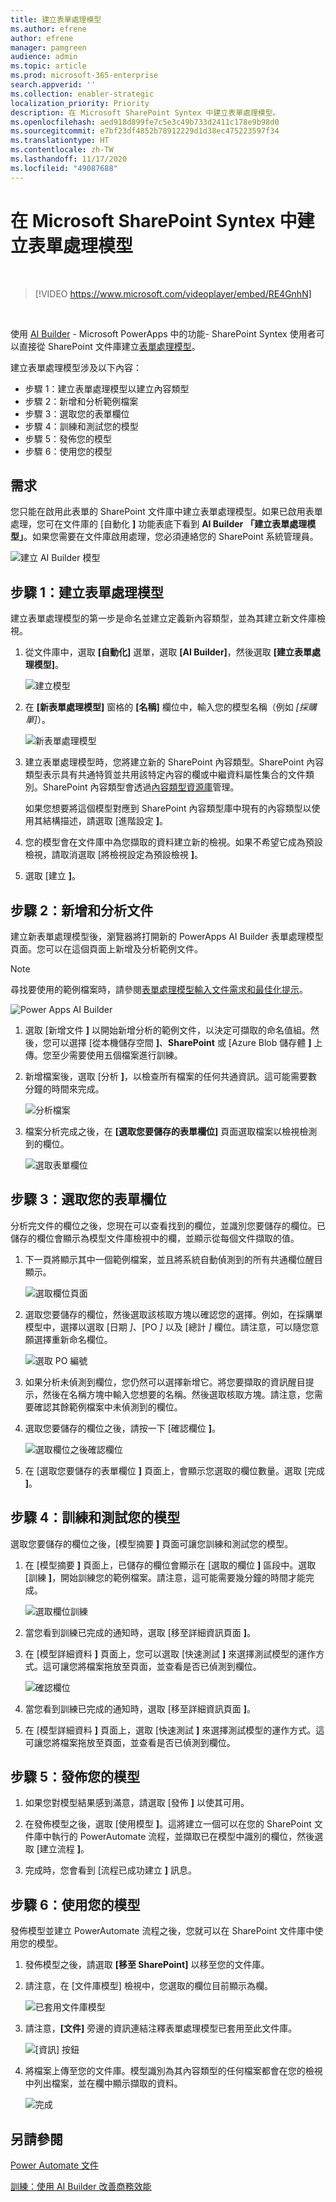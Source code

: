 ```yaml
---
title: 建立表單處理模型
ms.author: efrene
author: efrene
manager: pamgreen
audience: admin
ms.topic: article
ms.prod: microsoft-365-enterprise
search.appverid: ''
ms.collection: enabler-strategic
localization_priority: Priority
description: 在 Microsoft SharePoint Syntex 中建立表單處理模型。
ms.openlocfilehash: aed918d899fe7c5e3c49b733d2411c178e9b98d0
ms.sourcegitcommit: e7bf23df4852b78912229d1d38ec475223597f34
ms.translationtype: HT
ms.contentlocale: zh-TW
ms.lasthandoff: 11/17/2020
ms.locfileid: "49087688"
---
```

# <a name="create-a-form-processing-model-in-microsoft-sharepoint-syntex"></a>在 Microsoft SharePoint Syntex 中建立表單處理模型

</br>

> [!VIDEO https://www.microsoft.com/videoplayer/embed/RE4GnhN]  

</br>

使用 [AI Builder](https://docs.microsoft.com/ai-builder/overview) - Microsoft PowerApps 中的功能- SharePoint Syntex 使用者可以直接從 SharePoint 文件庫建立[表單處理模型](form-processing-overview.md)。 

建立表單處理模型涉及以下內容：
 - 步驟 1：建立表單處理模型以建立內容類型
 - 步驟 2：新增和分析範例檔案
 - 步驟 3：選取您的表單欄位
 - 步驟 4：訓練和測試您的模型
 - 步驟 5：發佈您的模型
 - 步驟 6：使用您的模型

## <a name="requirements"></a>需求

您只能在啟用此表單的 SharePoint 文件庫中建立表單處理模型。如果已啟用表單處理，您可在文件庫的 [自動化 **]** 功能表底下看到 **AI Builder** **「建立表單處理模型」**。如果您需要在文件庫啟用處理，您必須連絡您的 SharePoint 系統管理員。

 ![建立 AI Builder 模型](../media/content-understanding/create-ai-builder-model.png)</br>

## <a name="step-1-create-a-form-processing-model"></a>步驟 1：建立表單處理模型

建立表單處理模型的第一步是命名並建立定義新內容類型，並為其建立新文件庫檢視。

1. 從文件庫中，選取 **[自動化]** 選單，選取 **[AI Builder]**，然後選取 **[建立表單處理模型]**。

    ![建立模型](../media/content-understanding/create-ai-builder-model.png)</br>

2. 在 **[新表單處理模型]** 窗格的 **[名稱]** 欄位中，輸入您的模型名稱（例如 *[採購單]*）。

    ![新表單處理模型](../media/content-understanding/new-form-model.png)</br> 

3. 建立表單處理模型時，您將建立新的 SharePoint 內容類型。SharePoint 內容類型表示具有共通特質並共用該特定內容的欄或中繼資料屬性集合的文件類別。SharePoint 內容類型會透過[內容類型資源庫]()管理。

    如果您想要將這個模型對應到 SharePoint 內容類型庫中現有的內容類型以使用其結構描述，請選取 [進階設定 **]**。 

4. 您的模型會在文件庫中為您擷取的資料建立新的檢視。如果不希望它成為預設檢視，請取消選取 [將檢視設定為預設檢視 **]**。

5. 選取 [建立 **]**。

## <a name="step-2-add-and-analyze-documents"></a>步驟 2：新增和分析文件

建立新表單處理模型後，瀏覽器將打開新的 PowerApps AI Builder 表單處理模型頁面。您可以在這個頁面上新增及分析範例文件。 </br>

> [!NOTE]
> 尋找要使用的範例檔案時，請參閱[表單處理模型輸入文件需求和最佳化提示](https://docs.microsoft.com/ai-builder/form-processing-model-requirements)。 

   ![Power Apps AI Builder](../media/content-understanding/powerapps.png)</br> 
 
1. 選取 [新增文件 **]** 以開始新增分析的範例文件，以決定可擷取的命名值組。然後，您可以選擇 [從本機儲存空間 **]**、**SharePoint** 或 [Azure Blob 儲存體 **]** 上傳。您至少需要使用五個檔案進行訓練。

2. 新增檔案後，選取 [分析 **]**，以檢查所有檔案的任何共通資訊。這可能需要數分鐘的時間來完成。</br> 
 
    ![分析檔案](../media/content-understanding/analyze.png)</br> 

3. 檔案分析完成之後，在 **[選取您要儲存的表單欄位]** 頁面選取檔案以檢視檢測到的欄位。</br>

    ![選取表單欄位](../media/content-understanding/select-form-fields.png)</br> 

## <a name="step-3-select-your-form-fields"></a>步驟 3：選取您的表單欄位

分析完文件的欄位之後，您現在可以查看找到的欄位，並識別您要儲存的欄位。已儲存的欄位會顯示為模型文件庫檢視中的欄，並顯示從每個文件擷取的值。

1. 下一頁將顯示其中一個範例檔案，並且將系統自動偵測到的所有共通欄位醒目顯示。 </br>

    ![選取欄位頁面](../media/content-understanding/select-fields-page.png)</br> 

2. 選取您要儲存的欄位，然後選取該核取方塊以確認您的選擇。例如，在採購單模型中，選擇以選取 [日期 *]*、[PO *]* 以及 [總計 *]* 欄位。請注意，可以隨您意願選擇重新命名欄位。</br>

    ![選取 PO 編號](../media/content-understanding/po.png)</br> 

3. 如果分析未偵測到欄位，您仍然可以選擇新增它。將您要擷取的資訊醒目提示，然後在名稱方塊中輸入您想要的名稱。然後選取核取方塊。請注意，您需要確認其餘範例檔案中未偵測到的欄位。

4. 選取您要儲存的欄位之後，請按一下 [確認欄位 **]**。 </br>
 
    ![選取欄位之後確認欄位](../media/content-understanding/confirm-fields.png)</br> 
 
5. 在 [選取您要儲存的表單欄位 **]** 頁面上，會顯示您選取的欄位數量。選取 [完成 **]**。

## <a name="step-4-train-and-test-your-model"></a>步驟 4：訓練和測試您的模型

選取您要儲存的欄位之後，[模型摘要 **]** 頁面可讓您訓練和測試您的模型。

1. 在 [模型摘要 **]** 頁面上，已儲存的欄位會顯示在 [選取的欄位 **]** 區段中。選取 [訓練 **]**，開始訓練您的範例檔案。請注意，這可能需要幾分鐘的時間才能完成。</br>

     ![選取欄位訓練](../media/content-understanding/select-fields-train.png)</br> 

2. 當您看到訓練已完成的通知時，選取 [移至詳細資訊頁面 **]**。 

3. 在 [模型詳細資料 **]** 頁面上，您可以選取 [快速測試 **]** 來選擇測試模型的運作方式。這可讓您將檔案拖放至頁面，並查看是否已偵測到欄位。

    ![確認欄位](../media/content-understanding/select-fields-train.png)</br> 

2. 當您看到訓練已完成的通知時，選取 [移至詳細資訊頁面 **]**。 

3. 在 [模型詳細資料 **]** 頁面上，選取 [快速測試 **]** 來選擇測試模型的運作方式。這可讓您將檔案拖放至頁面，並查看是否已偵測到欄位。

## <a name="step-5-publish-your-model"></a>步驟 5：發佈您的模型

1. 如果您對模型結果感到滿意，請選取 [發佈 **]** 以使其可用。

2. 在發佈模型之後，選取 [使用模型 **]**。這將建立一個可以在您的 SharePoint 文件庫中執行的 PowerAutomate 流程，並擷取已在模型中識別的欄位，然後選取 [建立流程 **]**。
  
3. 完成時，您會看到 [流程已成功建立 **]** 訊息。
 
## <a name="step-6-use-your-model"></a>步驟 6：使用您的模型

發佈模型並建立 PowerAutomate 流程之後，您就可以在 SharePoint 文件庫中使用您的模型。

1. 發佈模型之後，請選取 **[移至 SharePoint]** 以移至您的文件庫。

2. 請注意，在 [文件庫模型] 檢視中，您選取的欄位目前顯示為欄。</br>

    ![已套用文件庫模型](../media/content-understanding/doc-lib-view.png)</br> 

3. 請注意，**[文件]** 旁邊的資訊連結注釋表單處理模型已套用至此文件庫。

    ![[資訊] 按鈕](../media/content-understanding/info-button.png)</br>  

4. 將檔案上傳至您的文件庫。模型識別為其內容類型的任何檔案都會在您的檢視中列出檔案，並在欄中顯示擷取的資料。</br>

    ![完成](../media/content-understanding/doc-lib-done.png)</br>  

## <a name="see-also"></a>另請參閱
  
[Power Automate 文件](https://docs.microsoft.com/power-automate/)

[訓練：使用 AI Builder 改善商務效能](https://docs.microsoft.com/learn/paths/improve-business-performance-ai-builder/?source=learn)
